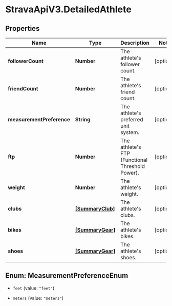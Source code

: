 # StravaApiV3.DetailedAthlete

## Properties
Name | Type | Description | Notes
------------ | ------------- | ------------- | -------------
**followerCount** | **Number** | The athlete's follower count. | [optional] 
**friendCount** | **Number** | The athlete's friend count. | [optional] 
**measurementPreference** | **String** | The athlete's preferred unit system. | [optional] 
**ftp** | **Number** | The athlete's FTP (Functional Threshold Power). | [optional] 
**weight** | **Number** | The athlete's weight. | [optional] 
**clubs** | [**[SummaryClub]**](SummaryClub.md) | The athlete's clubs. | [optional] 
**bikes** | [**[SummaryGear]**](SummaryGear.md) | The athlete's bikes. | [optional] 
**shoes** | [**[SummaryGear]**](SummaryGear.md) | The athlete's shoes. | [optional] 


<a name="MeasurementPreferenceEnum"></a>
## Enum: MeasurementPreferenceEnum


* `feet` (value: `"feet"`)

* `meters` (value: `"meters"`)




